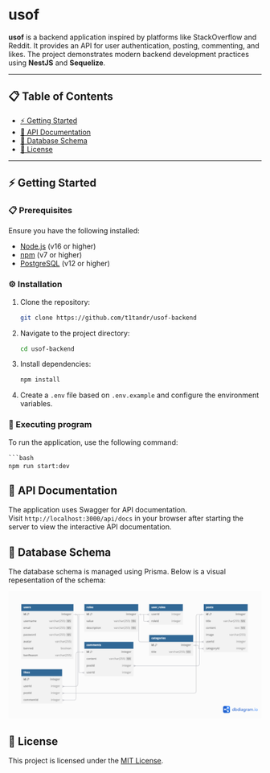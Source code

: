 # **usof**

**usof** is a backend application inspired by platforms like StackOverflow and Reddit. It provides an API for user authentication, posting, commenting, and likes. The project demonstrates modern backend development practices using **NestJS** and **Sequelize**.

---

## 📋 Table of Contents

- [⚡️ Getting Started](#getting-started)
- [📄 API Documentation](#api-documentation)
- [📝 Database Schema](#database-schema)
- [🧾 License](#license)

---

## <a name="getting-started">⚡️ Getting Started</a>

### <a name="prerequisites">📋 Prerequisites</a>

Ensure you have the following installed:
- [Node.js](https://nodejs.org/en) (v16 or higher)
- [npm](https://www.npmjs.com) (v7 or higher)
- [PostgreSQL](https://www.postgresql.org) (v12 or higher)

### <a name="installation">⚙️ Installation</a>

1. Clone the repository:
   
    ```bash
    git clone https://github.com/t1tandr/usof-backend
    ```

2. Navigate to the project directory:
    
    ```bash
    cd usof-backend
    ```

3. Install dependencies:
    
    ```bash
    npm install
    ```

4. Create a `.env` file based on `.env.example` and configure the environment variables.

### <a name="executing-program">🚀 Executing program</a>
To run the application, use the following command:

    ```bash
    npm run start:dev


## <a name="api-documentation">📄 API Documentation</a>

The application uses Swagger for API documentation.\
Visit `http://localhost:3000/api/docs` in your browser after starting the server to view the interactive API documentation.

## <a name="database-schema">📝 Database Schema</a>

The database schema is managed using Prisma. Below is a visual repesentation of the schema:

<p align="center">
  <img src="./Untitled.png"/>
</p>

## <a name="license">🧾 License</a>

This project is licensed under the [MIT License](http://opensource.org/licenses/MIT).


